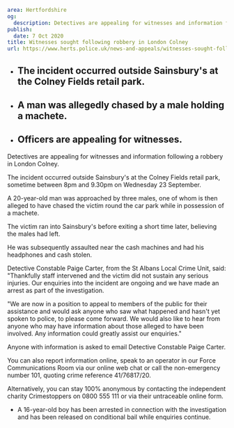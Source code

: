```yaml
area: Hertfordshire
og:
  description: Detectives are appealing for witnesses and information following a robbery in London Colney.
publish:
  date: 7 Oct 2020
title: Witnesses sought following robbery in London Colney
url: https://www.herts.police.uk/news-and-appeals/witnesses-sought-following-robbery-in-london-colney-0721f
```

* ## The incident occurred outside Sainsbury's at the Colney Fields retail park.

 * ## A man was allegedly chased by a male holding a machete.

 * ## Officers are appealing for witnesses.

Detectives are appealing for witnesses and information following a robbery in London Colney.

The incident occurred outside Sainsbury's at the Colney Fields retail park, sometime between 8pm and 9.30pm on Wednesday 23 September.

A 20-year-old man was approached by three males, one of whom is then alleged to have chased the victim round the car park while in possession of a machete.

The victim ran into Sainsbury's before exiting a short time later, believing the males had left.

He was subsequently assaulted near the cash machines and had his headphones and cash stolen.

Detective Constable Paige Carter, from the St Albans Local Crime Unit, said: "Thankfully staff intervened and the victim did not sustain any serious injuries. Our enquiries into the incident are ongoing and we have made an arrest as part of the investigation.

"We are now in a position to appeal to members of the public for their assistance and would ask anyone who saw what happened and hasn't yet spoken to police, to please come forward. We would also like to hear from anyone who may have information about those alleged to have been involved. Any information could greatly assist our enquiries."

Anyone with information is asked to email Detective Constable Paige Carter.

You can also report information online, speak to an operator in our Force Communications Room via our online web chat or call the non-emergency number 101, quoting crime reference 41/76817/20.

Alternatively, you can stay 100% anonymous by contacting the independent charity Crimestoppers on 0800 555 111 or via their untraceable online form.

 * A 16-year-old boy has been arrested in connection with the investigation and has been released on conditional bail while enquiries continue.

